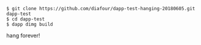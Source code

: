 ```
$ git clone https://github.com/diafour/dapp-test-hanging-20180605.git dapp-test
$ cd dapp-test
$ dapp dimg build
```

hang forever!

